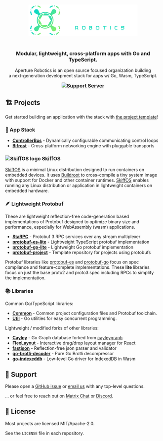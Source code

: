 <h3 align="center">
  <a href="https://github.com/aperturerobotics" target="_blank" rel="noopener noreferrer">
    <img height="100" src="https://github.com/aperturerobotics/.github/blob/3baf7d875b181ba290c3f7aba9eb4db53f7db0b5/images/aperture-logo.png" alt="Aperture Robotics">
  </a>
  <br/>
  &nbsp;
</h1>
<h3 align="center">
  Modular, lightweight, cross-platform apps with Go and TypeScript.
</h3>
<p align="center">
  Aperture Robotics is an open source focused organization building<br />
  a next-generation development stack for apps w/ Go, Wasm, TypeScript.
</p>
<h3 align="center" style="margin-top: 5px">
  <a href="https://discord.gg/KJutMESRsT">
    <img src="https://img.shields.io/discord/803825858599059487.svg?label=Discord&logo=Discord&colorB=7289da&style=for-the-badge" alt="Support Server" />
  </a>
</h3>

## 🏗️ Projects

Get started building an application with the stack with [the project template]!

[the project template]: https://github.com/aperturerobotics/template

### 🧱 App Stack

- [**ControllerBus**][controllerbus] - Dynamically configurable communicating control loops
- [**Bifrost**][bifrost] - Cross-platform networking engine with pluggable transports

[common]: https://github.com/aperturerobotics/common
[controllerbus]: https://github.com/aperturerobotics/controllerbus
[bifrost]: https://github.com/aperturerobotics/bifrost
[util]: https://github.com/aperturerobotics/util

### <img src="https://raw.githubusercontent.com/skiffos/SkiffOS/master/resources/images/skiff-icon.png" alt="SkiffOS logo" width="28" height="28" style="vertical-align: bottom"/> SkiffOS

[SkiffOS] is a minimal Linux distribution designed to run containers on embedded
devices. It uses [Buildroot] to cross-compile a tiny system image with support
for Docker and other container runtimes. [SkiffOS] enables running any Linux
distribution or application in lightweight containers on embedded hardware.

[SkiffOS]: https://github.com/skiffos/skiffos
[Buildroot]: https://buildroot.org

### 🪶 Lightweight Protobuf

These are lightweight reflection-free code-generation based implementations of
Protobuf designed to optimize binary size and performance, especially for
WebAssembly (wasm) applications.

- [**StaRPC**][starpc] - Protobuf 3 RPC services over any stream multiplexer
- [**protobuf-es-lite**][protobuf-es-lite] - Lightweight TypeScript protobuf implementation
- [**protobuf-go-lite**][protobuf-go-lite] - Lightweight Go protobuf implementation 
- [**protobuf-project**][protobuf-project] - Template repository for projects using protobufs

[starpc]: https://github.com/aperturerobotics/starpc
[protobuf-es-lite]: https://github.com/aperturerobotics/protobuf-es-lite
[protobuf-go-lite]: https://github.com/aperturerobotics/protobuf-go-lite
[protobuf-project]: https://github.com/aperturerobotics/protobuf-project

Protobuf libraries like [protobuf-es] and [protobuf-go] focus on spec compliance
and feature-complete implementations. These **lite** libraries focus on just the
base proto2 and proto3 spec including RPCs to simplify the implementation.

[protobuf-es]: https://github.com/bufbuild/protobuf-es
[protobuf-go]: https://github.com/protocolbuffers/protobuf-go

### 📚 Libraries

Common Go/TypeScript libraries:

- [**Common**][common] - Common project configuration files and Protobuf toolchain.
- [**Util**][util] - Go utilities for easy concurrent programming.

Lightweight / modified forks of other libraries:

- [**Cayley**][cayley] - Go Graph database forked from [cayleygraph]
- [**FlexLayout**][flex-layout] - Interactive drag/drop layout manager for React
- [**fastjson**][fastjson] - Reflection-free json parser and validator
- [**go-brotli-decoder**][go-brotli-decoder] - Pure Go Brotli decompressor
- [**go-indexeddb**][go-indexeddb] - Low-level Go driver for IndexedDB in Wasm

[cayley]: https://github.com/aperturerobotics/cayley
[fastjson]: https://github.com/aperturerobotics/fastjson
[flex-layout]: https://github.com/aperturerobotics/flex-layout
[go-brotli-decoder]: https://github.com/aperturerobotics/go-brotli-decoder
[go-indexeddb]: https://github.com/aperturerobotics/go-indexeddb
[cayleygraph]: https://cayley.io/

## 🙋 Support

Please open a [GitHub issue][github-issue] or [email us] with any top-level questions.

... or feel free to reach out on [Matrix Chat][matrix-chat] or [Discord][discord].

[github-issue]: https://github.com/aperturerobotics/.github/issues/new
[matrix-chat]: https://matrix.to/#/#aperturerobotics:matrix.org
[discord]: https://discord.gg/KJutMESRsT
[email us]: mailto:hello@aperture.us

## 📜 License

Most projects are licensed MIT/Apache-2.0.

See the `LICENSE` file in each repository.
